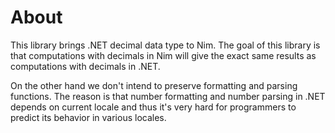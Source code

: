 # About

This library brings .NET decimal data type to Nim.
The goal of this library is that computations with decimals in Nim
will give the exact same results as computations with decimals in .NET.

On the other hand we don't intend to preserve formatting and parsing functions.
The reason is that number formatting and number parsing in .NET
depends on current locale and thus it's very hard for programmers
to predict its behavior in various locales.
